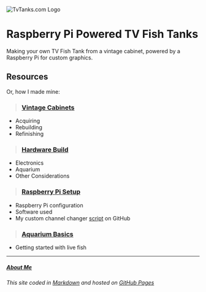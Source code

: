 ![TvTanks.com Logo][tvtanks-logo]

# Raspberry Pi Powered TV Fish Tanks

Making your own TV Fish Tank from a vintage cabinet, powered by a Raspberry Pi for custom graphics.

## Resources

Or, how I made mine:

>### [Vintage Cabinets][vintage-cabinets.md]

- Acquiring
- Rebuilding 
- Refinishing

>### [Hardware Build][hardware.md]

- Electronics
- Aquarium
- Other Considerations

>### [Raspberry Pi Setup][raspberry-pi.md]

- Raspberry Pi configuration
- Software used
- My custom channel changer [script][channel_changer.py] on GitHub

>### [Aquarium Basics][fish.md]

- Getting started with live fish

---

##### [About Me][about.md]

###### This site coded in [Markdown](https://raw.githubusercontent.com/martinvicknair/tvtanks.com/main/README.md) and hosted on [GitHub Pages](https://github.com/martinvicknair/tvtanks.com)

[about.md]: https://tvtanks.com/pages/about
[channel_changer.py]: https://github.com/martinvicknair/tvtanks.com/blob/main/channel_changer.py "My Custom Script"
[fish.md]: https://tvtanks.com/pages/fish "Aquarium Basics"
[hardware.md]: https://tvtanks.com/pages/hardware "Hardware Build"
[raspberry-pi.md]: https://tvtanks.com/pages/raspberry-pi "Raspberry Pi Setup"
[tvtanks-logo]: https://raw.githubusercontent.com/martinvicknair/tvtanks.com/main/images/tvtanktv.JPG "TvTanks.com Logo"
[vintage-cabinets.md]: https://tvtanks.com/pages/vintage-cabinets "Vintage Cabinets"
